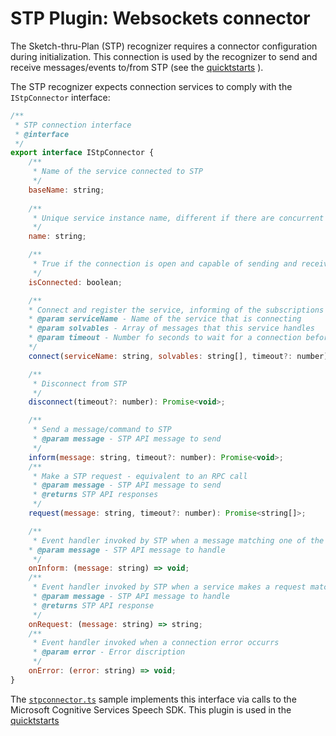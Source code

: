 # STP Plugin: Websockets connector

The Sketch-thru-Plan (STP) recognizer requires a connector configuration during initialization. This connection is used by the recognizer to send and receive messages/events to/from STP (see the [quicktstarts](../../quickstart) ).

The STP recognizer expects connection services to comply with the `IStpConnector` interface:

```javascript
/**
 * STP connection interface
 * @interface
 */
export interface IStpConnector {
    /**
     * Name of the service connected to STP
     */
    baseName: string;
    
    /**
     * Unique service instance name, different if there are concurrent instances running
     */
    name: string;

    /**
     * True if the connection is open and capable of sending and receiving messages 
     */
    isConnected: boolean;

    /**
    * Connect and register the service, informing of the subscriptions it handles / consumes
    * @param serviceName - Name of the service that is connecting
    * @param solvables - Array of messages that this service handles
    * @param timeout - Number fo seconds to wait for a connection before failing
    */
    connect(serviceName: string, solvables: string[], timeout?: number): Promise<void>;

    /**
     * Disconnect from STP
     */
    disconnect(timeout?: number): Promise<void>;

    /**
     * Send a message/command to STP
     * @param message - STP API message to send
     */
    inform(message: string, timeout?: number): Promise<void>;
    /**
     * Make a STP request - equivalent to an RPC call
     * @param message - STP API message to send
     * @returns STP API responses
     */
    request(message: string, timeout?: number): Promise<string[]>;

    /**
     * Event handler invoked by STP when a message matching one of the Solvables is posted by some service
    * @param message - STP API message to handle
     */
    onInform: (message: string) => void;
    /**
     * Event handler invoked by STP when a service makes a request matching one of the Solvables
     * @param message - STP API message to handle
     * @returns STP API response
     */
    onRequest: (message: string) => string;
    /**
     * Event handler invoked when a connection error occurrs
     * @param error - Error discription
     */
    onError: (error: string) => void;
}
```

The [`stpconnector.ts`](stpconnector.ts) sample implements this interface via calls to the Microsoft Cognitive Services Speech SDK. This plugin is used in the [quicktstarts](../../quickstart) 